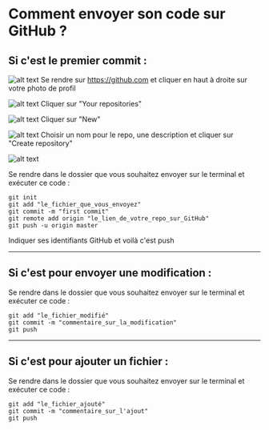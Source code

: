 # Comment envoyer son code sur GitHub ?

## Si c'est le premier commit :

![alt text](https://github.com/LaManuAmiens/lessons/blob/master/GitHub/GitHub1.png)
Se rendre sur https://github.com et cliquer en haut à droite sur votre photo de profil

![alt text](https://github.com/LaManuAmiens/lessons/blob/master/GitHub/GitHub2.png)
Cliquer sur "Your repositories"

![alt text](https://github.com/LaManuAmiens/lessons/blob/master/GitHub/GitHub3.png)
Cliquer sur "New"

![alt text](https://github.com/LaManuAmiens/lessons/blob/master/GitHub/GitHub4.png)
Choisir un nom pour le repo, une description et cliquer sur "Create repository"

![alt text](https://github.com/LaManuAmiens/lessons/blob/master/GitHub/GitHub5.png)

Se rendre dans le dossier que vous souhaitez envoyer sur le terminal et exécuter ce code :


```
git init
git add "le_fichier_que_vous_envoyez"
git commit -m "first commit"
git remote add origin "le_lien_de_votre_repo_sur_GitHub"
git push -u origin master
```

Indiquer ses identifiants GitHub et voilà c'est push 

----

## Si c'est pour envoyer une modification :

Se rendre dans le dossier que vous souhaitez envoyer sur le terminal et exécuter ce code :

```
git add "le_fichier_modifié"
git commit -m "commentaire_sur_la_modification"
git push
```

----

## Si c'est pour ajouter un fichier :

Se rendre dans le dossier que vous souhaitez envoyer sur le terminal et exécuter ce code :

```
git add "le_fichier_ajouté"
git commit -m "commentaire_sur_l'ajout"
git push
```
